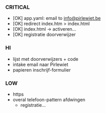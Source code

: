 ### CRITICAL 

* [OK] app.yaml: email to info@pirlewiet.be
* [OK] redirect index.htm > index.html
* [OK] index.html -> activeren...
* [OK] registratie doorverwijzer

### HI

* lijst met doorverwijzers + code
* intake email naar Pirlewiet
* papieren inschrijf-formulier 

### LOW
* https
* overal telefoon-pattern afdwingen
  * registratie...